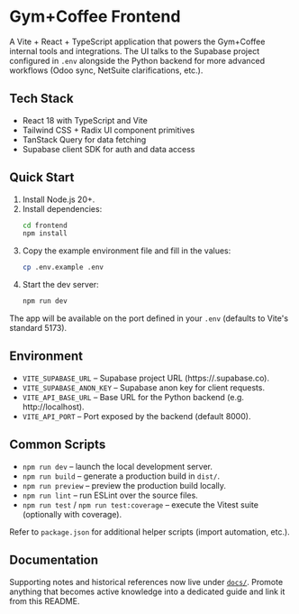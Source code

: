 # Gym+Coffee Frontend

A Vite + React + TypeScript application that powers the Gym+Coffee internal tools and integrations. The UI talks to the Supabase project configured in `.env` alongside the Python backend for more advanced workflows (Odoo sync, NetSuite clarifications, etc.).

## Tech Stack
- React 18 with TypeScript and Vite
- Tailwind CSS + Radix UI component primitives
- TanStack Query for data fetching
- Supabase client SDK for auth and data access

## Quick Start
1. Install Node.js 20+.
2. Install dependencies:
   ```bash
   cd frontend
   npm install
   ```
3. Copy the example environment file and fill in the values:
   ```bash
   cp .env.example .env
   ```
4. Start the dev server:
   ```bash
   npm run dev
   ```

The app will be available on the port defined in your `.env` (defaults to Vite's standard 5173).

## Environment
- `VITE_SUPABASE_URL` – Supabase project URL (https://<project>.supabase.co).
- `VITE_SUPABASE_ANON_KEY` – Supabase anon key for client requests.
- `VITE_API_BASE_URL` – Base URL for the Python backend (e.g. http://localhost).
- `VITE_API_PORT` – Port exposed by the backend (default 8000).

## Common Scripts
- `npm run dev` – launch the local development server.
- `npm run build` – generate a production build in `dist/`.
- `npm run preview` – preview the production build locally.
- `npm run lint` – run ESLint over the source files.
- `npm run test` / `npm run test:coverage` – execute the Vitest suite (optionally with coverage).

Refer to `package.json` for additional helper scripts (import automation, etc.).

## Documentation
Supporting notes and historical references now live under [`docs/`](docs/). Promote anything that becomes active knowledge into a dedicated guide and link it from this README.
